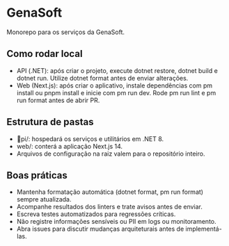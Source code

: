 ﻿# GenaSoft

Monorepo para os serviços da GenaSoft.

## Como rodar local
- API (.NET): após criar o projeto, execute dotnet restore, dotnet build e dotnet run. Utilize dotnet format antes de enviar alterações.
- Web (Next.js): após criar o aplicativo, instale dependências com 
pm install ou pnpm install e inicie com 
pm run dev. Rode 
pm run lint e 
pm run format antes de abrir PR.

## Estrutura de pastas
- pi/: hospedará os serviços e utilitários em .NET 8.
- web/: conterá a aplicação Next.js 14.
- Arquivos de configuração na raiz valem para o repositório inteiro.

## Boas práticas
- Mantenha formatação automática (dotnet format, 
pm run format) sempre atualizada.
- Acompanhe resultados dos linters e trate avisos antes de enviar.
- Escreva testes automatizados para regressões críticas.
- Não registre informações sensíveis ou PII em logs ou monitoramento.
- Abra issues para discutir mudanças arquiteturais antes de implementá-las.
